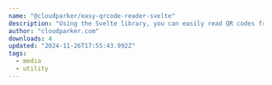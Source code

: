 ```yaml
---
name: "@cloudparker/easy-qrcode-reader-svelte"
description: "Using the Svelte library, you can easily read QR codes from a webcam or mobile camera while maintaining control over camera operations. This method relies on the CDN version of the jsQR.js library for QR code decoding. Alternatively, you can provide the U"
author: "cloudparker.com"
downloads: 4
updated: "2024-11-26T17:55:43.992Z"
tags: 
  - media
  - utility
---
```

